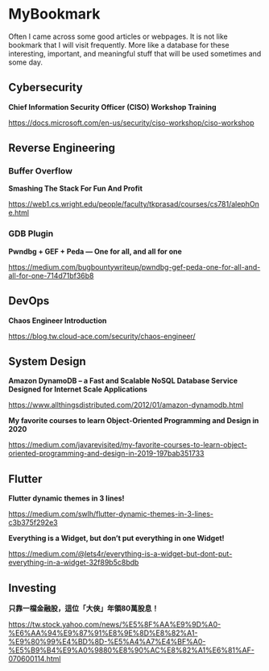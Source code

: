 # MyBookmark

Often I came across some good articles or webpages. It is not like bookmark that I will visit frequently. More like a database for these interesting, important, and meaningful stuff that will be used sometimes and some day.

## Cybersecurity

**Chief Information Security Officer (CISO) Workshop Training**

https://docs.microsoft.com/en-us/security/ciso-workshop/ciso-workshop

## Reverse Engineering

### Buffer Overflow
**Smashing The Stack For Fun And Profit**

https://web1.cs.wright.edu/people/faculty/tkprasad/courses/cs781/alephOne.html

### GDB Plugin
**Pwndbg + GEF + Peda — One for all, and all for one**

https://medium.com/bugbountywriteup/pwndbg-gef-peda-one-for-all-and-all-for-one-714d71bf36b8

## DevOps

**Chaos Engineer Introduction**

https://blog.tw.cloud-ace.com/security/chaos-engineer/

## System Design

**Amazon DynamoDB – a Fast and Scalable NoSQL Database Service Designed for Internet Scale Applications**

https://www.allthingsdistributed.com/2012/01/amazon-dynamodb.html

**My favorite courses to learn Object-Oriented Programming and Design in 2020**

https://medium.com/javarevisited/my-favorite-courses-to-learn-object-oriented-programming-and-design-in-2019-197bab351733

## Flutter

**Flutter dynamic themes in 3 lines!**

https://medium.com/swlh/flutter-dynamic-themes-in-3-lines-c3b375f292e3

**Everything is a Widget, but don’t put everything in one Widget!**

https://medium.com/@lets4r/everything-is-a-widget-but-dont-put-everything-in-a-widget-32f89b5c8bdb

## Investing

**只靠一檔金融股，這位「大俠」年領80萬股息！**

https://tw.stock.yahoo.com/news/%E5%8F%AA%E9%9D%A0-%E6%AA%94%E9%87%91%E8%9E%8D%E8%82%A1-%E9%80%99%E4%BD%8D-%E5%A4%A7%E4%BF%A0-%E5%B9%B4%E9%A0%9880%E8%90%AC%E8%82%A1%E6%81%AF-070600114.html
